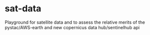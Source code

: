 # sat-data

Playground for satellite data and to assess the relative merits of the pystac/AWS-earth and new copernicus data hub/sentinelhub api 

